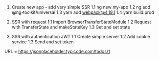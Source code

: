 1. Create new app - add very simple SSR
	1.1 ng new my-app
	1.2 ng add @ng-toolkit/universal
	1.3 yarn add webpack@4.19.1
	1.4 yarn build:prod

2. SSR with request
	1.1 Import BrowserTransferStateModule
	1.2 Request with TransferState and makeStateKey
	1.3 Get and set state

3. SSR with authentication JWT
	1.1 Create simple server
	1.2 Add cookie service
	1.3 Send and set token

URL = https://jsonplaceholder.typicode.com/todos/1
